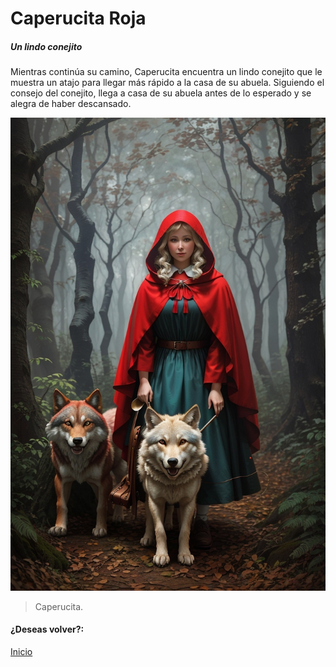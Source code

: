 # Caperucita Roja
##### Un lindo conejito

Mientras continúa su camino, Caperucita encuentra un lindo conejito que le muestra un atajo para llegar más rápido a la casa de su abuela. Siguiendo el consejo del conejito, llega a casa de su abuela antes de lo esperado y se alegra de haber descansado.

![](https://raw.githubusercontent.com/Linita-Arenas/Guion/main/Caperucita%20Roja/Inicio/img/DreamShaper_v7_Van_Goh_style_painting_of_little_red_riding_hoo_2.jpg)

> Caperucita.

#### ¿Deseas volver?:
[Inicio](https://github.com/Linita-Arenas/Guion/blob/develop/README.md "Inicio")